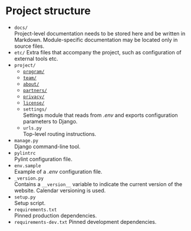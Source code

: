 # Project structure

* `docs/`  
  Project-level documentation needs to be stored here and be written in Markdown. Module-specific documentation may be located only in source files.
* `etc/`
  Extra files that accompany the project, such as configuration of external tools etc.
* `project/`
    * [`program/`](program/index.md)
    * [`team/`](team/index.md)
    * [`about/`](about/index.md)
    * [`partners/`](partners/index.md)
    * [`privacy/`](privacy/index.md)
    * [`license/`](license/index.md)
    * `settings/`  
      Settings module that reads from *.env* and exports configuration parameters to Django.
    * `urls.py`  
      Top-level routing instructions.
* `manage.py`  
  Django command-line tool.
* `pylintrc`  
  Pylint configuration file.
* `env.sample`  
  Example of a *.env* configuration file.
* `_version.py`  
  Contains a `__version__` variable to indicate the current version of the website. Calendar versioning is used.
* `setup.py`  
  Setup script.
* `requirements.txt`  
  Pinned production dependencies.
* `requirements-dev.txt`
  Pinned development dependencies.
